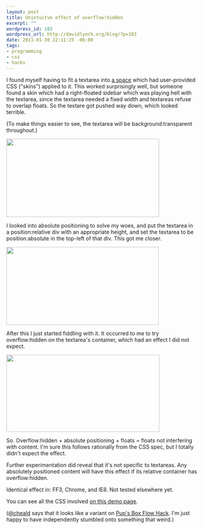 ```yaml
--- 
layout: post
title: Unintuitve effect of overflow:hidden
excerpt: ""
wordpress_id: 103
wordpress_url: http://davidlynch.org/blog/?p=103
date: 2011-01-30 22:11:25 -06:00
tags: 
- programming
- css
- hacks
---
```

I found myself having to fit a textarea into <a href="http://kemayo.deviantart.com/journal/">a space</a> which had user-provided CSS ("skins") applied to it. This worked surprisingly well, but someone found a skin which had a right-floated sidebar which was playing hell with the textarea, since the textarea needed a fixed width and textareas refuse to overlap floats. So the textare got pushed way down, which looked terrible.

(To make things easier to see, the textarea will be background:transparent throughout.)

<img src="http://davidlynch.org/blog/wp-content/uploads/2011/01/Screen-shot-2011-01-31-at-12.05.36-AM.png" alt="" title="Screen shot 2011-01-31 at 12.05.36 AM" width="403" height="207" class="aligncenter size-full wp-image-104" />

I looked into absolute positioning to solve my woes, and put the textarea in a position:relative div with an appropriate height, and set the textarea to be position:absolute in the top-left of that div. This got me closer.

<img src="http://davidlynch.org/blog/wp-content/uploads/2011/01/Screen-shot-2011-01-31-at-12.05.51-AM.png" alt="" title="Screen shot 2011-01-31 at 12.05.51 AM" width="402" height="206" class="aligncenter size-full wp-image-105" />

After this I just started fiddling with it. It occurred to me to try overflow:hidden on the textarea's container, which had an effect I did not expect.

<img src="http://davidlynch.org/blog/wp-content/uploads/2011/01/Screen-shot-2011-01-31-at-12.06.00-AM.png" alt="" title="Screen shot 2011-01-31 at 12.06.00 AM" width="404" height="204" class="aligncenter size-full wp-image-106" />

So. Overflow:hidden + absolute positioning + floats = floats not interfering with content. I'm sure this follows rationally from the CSS spec, but I totally didn't expect the effect.
    
Further experimentation did reveal that it's not specific to textareas. Any absolutely positioned content will have this effect if its relative container has overflow:hidden.
    
Identical effect in: FF3, Chrome, and IE8. Not tested elsewhere yet.

You can see all the CSS involved <a href="http://davidlynch.org/misc/float_interaction.html">on this demo page</a>.

(<a href="http://twitter.com/#!/cheald">@cheald</a> says that it looks like a variant on <a href="http://www.pupinc.com/boxflowhack/">Pup's Box Flow Hack</a>. I'm just happy to have independently stumbled onto something that weird.)
